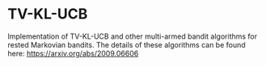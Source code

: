 # TV-KL-UCB
Implementation of TV-KL-UCB and other multi-armed bandit algorithms for rested Markovian bandits. The details of these algorithms can be found here:
https://arxiv.org/abs/2009.06606
